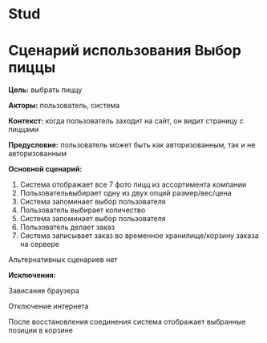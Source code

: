 # Stud


# Сценарий использования Выбор пиццы


**Цель:** выбрать пиццу

**Акторы:** пользователь, система

**Контекст:** когда пользователь заходит на сайт, он видит страницу с пиццами

**Предусловие:** пользователь может быть как авторизованным, так и не авторизованным
 
**Основной сценарий:**
1.	Система отображает все 7 фото пицц из ассортимента компании
2.	Пользовательвыбирает одну из двух опций размер/вес/цена
3.	Система запоминает выбор пользователя
4.	Пользователь выбирает количество
5.	Система запоминает выбор пользователя
6.	Пользователь делает заказ
7.	Система записывает заказ во временное хранилище/корзину заказа на сервере

Альтернативных сценариев нет

**Исключения:**

Зависание браузера

Отключение интернета

После восстановления соединения система отображает выбранные позиции в корзине

